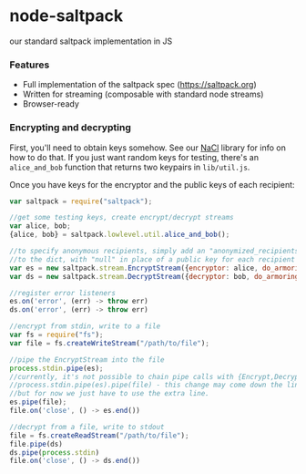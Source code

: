 # node-saltpack
our standard saltpack implementation in JS

### Features
- Full implementation of the saltpack spec (https://saltpack.org)
- Written for streaming (composable with standard node streams)
- Browser-ready

### Encrypting and decrypting
First, you'll need to obtain keys somehow. See our [NaCl](https://github.com/keybase/node-nacl) library for info on how to do that. If you just want random keys for testing, there's an `alice_and_bob` function that returns two keypairs in `lib/util.js`.

Once you have keys for the encryptor and the public keys of each recipient:

```js
var saltpack = require("saltpack");

//get some testing keys, create encrypt/decrypt streams
var alice, bob;
{alice, bob} = saltpack.lowlevel.util.alice_and_bob();

//to specify anonymous recipients, simply add an "anonymized_recipients" argument
//to the dict, with "null" in place of a public key for each recipient you want to hide.
var es = new saltpack.stream.EncryptStream({encryptor: alice, do_armoring: true, recipients: [bob.publicKey]})
var ds = new saltpack.stream.DecryptStream({decryptor: bob, do_armoring: true})

//register error listeners
es.on('error', (err) -> throw err)
ds.on('error', (err) -> throw err)

//encrypt from stdin, write to a file
var fs = require("fs");
var file = fs.createWriteStream("/path/to/file");

//pipe the EncryptStream into the file
process.stdin.pipe(es);
//currently, it's not possible to chain pipe calls with {Encrypt,Decrypt}Streams, i.e.
//process.stdin.pipe(es).pipe(file) - this change may come down the line,
//but for now we just have to use the extra line.
es.pipe(file);
file.on('close', () -> es.end())

//decrypt from a file, write to stdout
file = fs.createReadStream("/path/to/file");
file.pipe(ds)
ds.pipe(process.stdin)
file.on('close', () -> ds.end())
```
